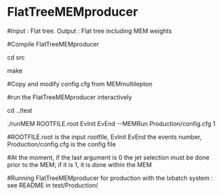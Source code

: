 # FlatTreeMEMproducer

#Input : Flat tree. Output : Flat tree including MEM weights

#Compile FlatTreeMEMproducer

cd src 

make

#Copy and modify config.cfg from MEMmultilepton

#run the FlatTreeMEMproducer interactively

cd ../test

./runMEM ROOTFILE.root EvInit EvEnd --MEMRun Production/config.cfg 1

#ROOTFILE.root is the input rootfile, EvInit EvEnd the events number, Production/config.cfg is the config file

#At the moment, if the last argument is 0 the jet selection must be done prior to the MEM; if it is 1, it is done within the MEM

#Running FlatTreeMEMproducer for production with the lxbatch system : see README in test/Production/

  
